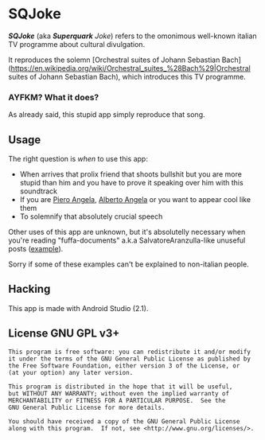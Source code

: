 # SQJoke
***SQJoke*** (aka ***Superquark**  Joke*) refers to the omonimous well-known italian TV programme about cultural divulgation.

It reproduces the solemn [Orchestral suites of Johann Sebastian Bach](https://en.wikipedia.org/wiki/Orchestral_suites_%28Bach%29|Orchestral suites of Johann Sebastian Bach), which introduces this TV programme.

### AYFKM? What it does?
As already said, this stupid app simply reproduce that song.

## Usage
The right question is *when* to use this app:

* When arrives that prolix friend that shoots bullshit but you are more stupid than him and you have to prove it speaking over him with this soundtrack
* If you are [Piero Angela](https://en.wikipedia.org/wiki/Piero_Angela), [Alberto Angela](https://en.wikipedia.org/wiki/Alberto_Angela) or you want to appear cool like them
* To solemnify that absolutely crucial speech

Other uses of this app are unknown, but it's absolutelly necessary when you're reading "fuffa-documents" a.k.a SalvatoreAranzulla-like unuseful posts ([example](https://whilefalsedonothing.wordpress.com/2016/04/24/accurata-descrizione-delle-guide-informatiche-scritte-da-incompetenti/)).

Sorry if some of these examples can't be explained to non-italian people.

## Hacking
This app is made with Android Studio (2.1).

## License GNU GPL v3+
```
This program is free software: you can redistribute it and/or modify
it under the terms of the GNU General Public License as published by
the Free Software Foundation, either version 3 of the License, or
(at your option) any later version.
 
This program is distributed in the hope that it will be useful,
but WITHOUT ANY WARRANTY; without even the implied warranty of
MERCHANTABILITY or FITNESS FOR A PARTICULAR PURPOSE.  See the
GNU General Public License for more details.
 
You should have received a copy of the GNU General Public License
along with this program.  If not, see <http://www.gnu.org/licenses/>.
```
